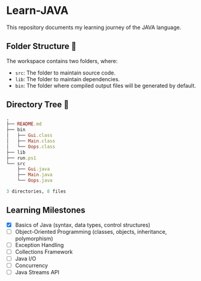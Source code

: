 # Learn-JAVA

This repository documents my learning journey of the JAVA language.

## Folder Structure 📂 

The workspace contains two folders, where:

- `src`: The folder to maintain source code.
- `lib`: The folder to maintain dependencies.
- `bin`: The folder where compiled output files will be generated by default.

## Directory Tree 🌲

```ruby
.
├── README.md
├── bin
│   ├── Gui.class
│   ├── Main.class
│   └── Oops.class
├── lib
├── run.ps1
└── src
    ├── Gui.java
    ├── Main.java
    └── Oops.java

3 directories, 8 files
```

## Learning Milestones

- [x] Basics of Java (syntax, data types, control structures)
- [ ] Object-Oriented Programming (classes, objects, inheritance, polymorphism)
- [ ] Exception Handling
- [ ] Collections Framework
- [ ] Java I/O
- [ ] Concurrency
- [ ] Java Streams API

<!-- ## Learning Milestones

### Basics of Java
- [ ] Introduction to Java and its history
- [ ] Setting up the development environment (JDK, IDEs)
- [ ] Java syntax and structure
- [ ] Data types and variables
- [ ] Operators and expressions
- [ ] Control flow statements (if-else, switch-case)
- [ ] Loops (for, while, do-while)

### Object-Oriented Programming
- [ ] Classes and objects
- [ ] Constructors and initialization blocks
- [ ] Methods and method overloading
- [ ] Encapsulation and access modifiers
- [ ] Inheritance and method overriding
- [ ] Polymorphism
- [ ] Abstract classes and interfaces
- [ ] Static members and nested classes

### Exception Handling
- [ ] Types of exceptions (checked and unchecked)
- [ ] Try-catch block
- [ ] Finally block
- [ ] Throwing exceptions
- [ ] Creating custom exceptions
- [ ] Java 7's try-with-resources statement

### Collections Framework
- [ ] Introduction to Collections Framework
- [ ] List (ArrayList, LinkedList)
- [ ] Set (HashSet, LinkedHashSet, TreeSet)
- [ ] Map (HashMap, LinkedHashMap, TreeMap)
- [ ] Queue (PriorityQueue, LinkedList)
- [ ] Stack and Deque
- [ ] Collections utility class

### Java I/O
- [ ] File handling (File class)
- [ ] Byte streams (InputStream, OutputStream)
- [ ] Character streams (Reader, Writer)
- [ ] Buffered streams
- [ ] Serialization and deserialization
- [ ] Java NIO (new I/O)
- [ ] Reading and writing files with Java 8's `Files` class

### Concurrency
- [ ] Introduction to concurrency and multithreading
- [ ] Creating and running threads (Thread class, Runnable interface)
- [ ] Thread lifecycle and states
- [ ] Synchronization and locks
- [ ] Executor framework
- [ ] Callable and Future
- [ ] Fork/Join framework
- [ ] Concurrent collections

### Java Streams API
- [ ] Introduction to Streams
- [ ] Creating streams
- [ ] Intermediate operations (filter, map, sorted, etc.)
- [ ] Terminal operations (forEach, collect, reduce, etc.)
- [ ] Parallel streams
- [ ] Collectors and custom collectors

### Advanced Topics
- [ ] Generics
- [ ] Lambda expressions and functional interfaces
- [ ] Annotations
- [ ] Reflection API
- [ ] Java Memory Model and garbage collection
- [ ] JVM internals
- [ ] Modules (Java 9+)
- [ ] Scripting with Java (Nashorn, GraalVM)
- [ ] JavaFX for GUI development

### Testing
- [ ] JUnit basics
- [ ] Writing and running tests
- [ ] Test-driven development (TDD)
- [ ] Mocking and stubbing with Mockito

### Build Tools and Dependency Management
- [ ] Introduction to build tools (Maven, Gradle)
- [ ] Project structure and conventions
- [ ] Managing dependencies
- [ ] Build lifecycle and plugins
- [ ] Continuous integration (Jenkins, Travis CI)

### Web Development
- [ ] Introduction to servlets and JSP
- [ ] Basics of web application architecture
- [ ] Spring Framework basics
- [ ] Building RESTful web services with Spring Boot
- [ ] Working with databases (JDBC, JPA, Hibernate)

### Best Practices
- [ ] Code conventions and style guides
- [ ] Effective Java practices
- [ ] Design patterns
- [ ] Writing clean and maintainable code
- [ ] Performance tuning and optimization -->
